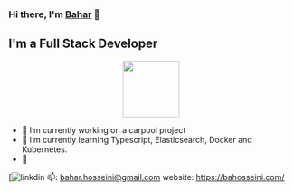 ### Hi there, I'm [Bahar](https://bahosseini.com/)  👋
## I'm a Full Stack Developer


<div id="header" align="center">
  <img src="https://temforce.net/wp-content/uploads/2019/07/WOMAN-ALPHA.gif" width="100"/>

</div>


- 🔭 I’m currently working on a carpool project
- 🌱 I’m currently learning Typescript, Elasticsearch, Docker and Kubernetes.
- 🐧 
<!-- - 👯 I’m looking to collaborate on ... -->
<!-- - 🤔 I’m looking for help with ... -->
<!-- - 💬 Ask me about ... -->

[![linkdin](https://www.linkedin.com/in/bahar-hosseini/)
    📫: bahar.hosseini@gmail.com
    website: https://bahosseini.com/
    



<!-- - ⚡ Fun fact: ...
 -->
